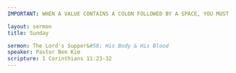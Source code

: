 ```yaml
---
IMPORTANT: WHEN A VALUE CONTAINS A COLON FOLLOWED BY A SPACE, YOU MUST USE &#58;

layout: sermon
title: Sunday

sermon: The Lord's Supper&#58; His Body & His Blood
speaker: Pastor Ben Kim
scripture: 1 Corinthians 11:23-32
---
```

